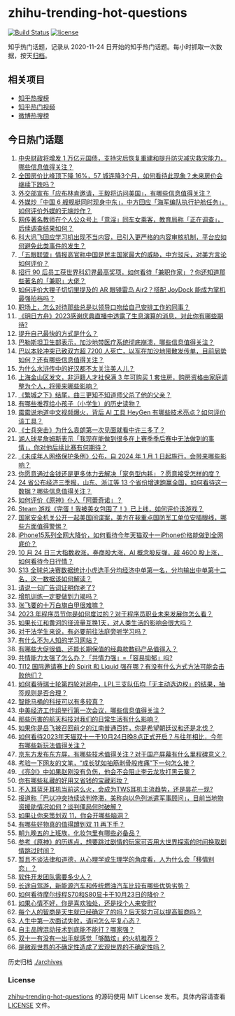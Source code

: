 # zhihu-trending-hot-questions

[![Build Status](https://github.com/justjavac/zhihu-trending-hot-questions/workflows/ci/badge.svg?branch=master)](https://github.com/justjavac/zhihu-trending-hot-questions/actions)
[![license](https://img.shields.io/github/license/justjavac/zhihu-trending-hot-questions)](https://github.com/justjavac/zhihu-trending-hot-questions/blob/master/LICENSE)

知乎热门话题，记录从 2020-11-24
日开始的知乎热门话题。每小时抓取一次数据，按天[归档](./archives)。

## 相关项目

- [知乎热搜榜](https://github.com/justjavac/zhihu-trending-top-search)
- [知乎热门视频](https://github.com/justjavac/zhihu-trending-hot-video)
- [微博热搜榜](https://github.com/justjavac/weibo-trending-hot-search)

## 今日热门话题

<!-- BEGIN -->
<!-- 最后更新时间 Wed Oct 25 2023 01:13:35 GMT+0800 (China Standard Time) -->

1. [中央财政将增发 1 万亿元国债，支持灾后恢复重建和提升防灾减灾救灾能力，哪些信息值得关注？](https://www.zhihu.com/question/627625890)
1. [全国房价比峰顶下降 16%，57 城连降3个月，如何看待此现象？未来房价会继续下跌吗？](https://www.zhihu.com/question/627472229)
1. [外交部宣布「应布林肯邀请，王毅将访问美国」，有哪些信息值得关注？](https://www.zhihu.com/question/627567057)
1. [外媒炒「中国 6 艘舰艇同时现身中东」，中方回应「海军编队执行护航任务」，如何评价外媒的无端炒作？](https://www.zhihu.com/question/627563598)
1. [网传著名教师在个人公众号上「意淫」同车女乘客，教育局称「正在调查」，后续调查结果如何？](https://www.zhihu.com/question/627412844)
1. [科大讯飞回应学习机出现不当内容，已引入更严格的内容审核机制，平台应如何避免此类事件的发生？](https://www.zhihu.com/question/627577204)
1. [「五眼联盟」情报高官称中国是民主国家最大的威胁，中方驳斥，对美方言论如何评价？](https://www.zhihu.com/question/627408160)
1. [招行 90 后员工获世界科幻界最高奖项，如何看待「兼职作家」？你还知道那些著名的「兼职」大佬？](https://www.zhihu.com/question/627397035)
1. [如何评价大狸子切切里提及的 AR 眼镜雷鸟 Air2？搭配 JoyDock 能成为掌机最强拍档吗？](https://www.zhihu.com/question/627591767)
1. [职场上，怎么对待那些总是以领导口吻给自己安排工作的同事？](https://www.zhihu.com/question/626857322)
1. [《明日方舟》2023感谢庆典直播中透露了生息演算的消息，对此你有哪些期待?](https://www.zhihu.com/question/627314666)
1. [提升自己最快的方式是什么？](https://www.zhihu.com/question/625462407)
1. [巴勒斯坦卫生部表示，加沙地带医疗系统彻底崩溃，哪些信息值得关注？](https://www.zhihu.com/question/627629472)
1. [巴以本轮冲突已致双方超 7200 人死亡，以军在加沙地带散发传单，目前局势如何？还有哪些信息值得关注？](https://www.zhihu.com/question/627618010)
1. [为什么水浒传中的好汉都不太关注美人儿？](https://www.zhihu.com/question/340903482)
1. [上海金山区发文，非沪籍人才社保满 3 年可购买 1 套住房，购房资格由家庭调整为个人，将带来哪些影响？](https://www.zhihu.com/question/627575317)
1. [《繁城之下》结尾，曲三更知不知道师父杀了他的父亲？](https://www.zhihu.com/question/627376130)
1. [有哪些推荐给小孩子（小学生）的历史读物？](https://www.zhihu.com/question/387264341)
1. [霉霉说地道中文视频爆火，背后 AI 工具 HeyGen 有哪些技术亮点？如何评价该工具？](https://www.zhihu.com/question/627561224)
1. [《士兵突击》为什么袁朗第一次见面就看中许三多了？](https://www.zhihu.com/question/615428207)
1. [湖人球星詹姆斯表示「我现在能做到很多在上赛季季后赛中无法做到的事情」，你对他后续比赛有何期待？](https://www.zhihu.com/question/627284253)
1. [《未成年人网络保护条例》公布，自 2024 年 1 月 1 日起施行，会带来哪些影响？](https://www.zhihu.com/question/627583824)
1. [你愿意通过金钱还是更多体力去解决「家务型内耗」？愿意接受怎样的度？](https://www.zhihu.com/question/626353925)
1. [24 省公布经济三季报，山东、浙江等 13 个省份增速跑赢全国，如何看待这一数据？哪些信息值得关注？](https://www.zhihu.com/question/627580060)
1. [如何评价《原神》仆人「阿蕾奇诺」？](https://www.zhihu.com/question/619652143)
1. [Steam 游戏《完蛋！我被美女包围了！》已上线，如何评价该游戏？](https://www.zhihu.com/question/626646823)
1. [国家安全机关公开一起美国间谍案，美方在我重点国防军工单位安插眼线，哪些方面值得警惕？](https://www.zhihu.com/question/627292734)
1. [iPhone15系列全网大降价，如何看待今年天猫双十一iPhone价格能做到全网底价？](https://www.zhihu.com/question/627554301)
1. [10 月 24 日三大指数收涨，券商股大涨，AI 概念股反弹，超 4600 股上涨，如何看待今日行情？](https://www.zhihu.com/question/627530550)
1. [S13 全球总决赛数据统计小虎选手分均经济中单第一名，分均输出中单第十二名，这一数据该如何解读？](https://www.zhihu.com/question/627392338)
1. [请说一句广告词证明你老了?](https://www.zhihu.com/question/626630516)
1. [增肌训练一定要做到力竭吗？](https://www.zhihu.com/question/594643860)
1. [张飞要的十万白旗白甲很难嘛？](https://www.zhihu.com/question/626486591)
1. [2023 年程序员节你是如何度过的？对于程序员职业未来发展你怎么看？](https://www.zhihu.com/question/627602085)
1. [如果长江和黄河的径流量互换1天，对人类生活的影响会很大吗？](https://www.zhihu.com/question/627231804)
1. [对于法学生来说，有必要前往法庭旁听学习吗？](https://www.zhihu.com/question/627498115)
1. [有什么不为人知的学习网站？](https://www.zhihu.com/question/364941648)
1. [有哪些大促很值、还能长期保值的经典款数码产品值得入？](https://www.zhihu.com/question/627547173)
1. [共情能力太强了怎么办？「共情力强」=「容易抑郁」吗?](https://www.zhihu.com/question/627085304)
1. [TI12 国际邀请赛上的 Spirit 和 Liquid 强在哪？有没有什么方式方法可能会击败他们？](https://www.zhihu.com/question/627153394)
1. [如何看待瑞士轮第四轮对局中，LPL三支队伍均「无主动选边权」的结果，抽签规则是否合理？](https://www.zhihu.com/question/627524238)
1. [智能马桶的科技可以有多较真？](https://www.zhihu.com/question/627376632)
1. [中美经济工作组举行第一次会议，哪些信息值得关注？](https://www.zhihu.com/question/627530557)
1. [那些厉害的航天科技对我们的日常生活有什么影响？](https://www.zhihu.com/question/627525833)
1. [如果你是岳飞被召回前夕的江南普通百姓，你是希望朝廷议和还是北伐？](https://www.zhihu.com/question/624616755)
1. [如何看待2023年天猫双十一于10月24日晚8点正式开启？与往年相比，今年有哪些新玩法值得关注？](https://www.zhihu.com/question/627412321)
1. [京东方发布东方屏，有哪些技术值得关注？对于国产屏幕有什么里程碑意义？](https://www.zhihu.com/question/627573488)
1. [考验一下网友的文笔，“成长犹如抽筋剥骨般疼痛”下一句怎么接？](https://www.zhihu.com/question/620354806)
1. [《亮剑》中如果赵刚没有负伤，他会不会阻止李云龙攻打黑云寨？](https://www.zhihu.com/question/293568108)
1. [你有哪些私藏的好用又省钱的宝藏彩妆？](https://www.zhihu.com/question/627547279)
1. [不入耳蓝牙耳机当前这么火，会成为TWS耳机主流趋势，还是昙花一现?](https://www.zhihu.com/question/627361727)
1. [报道称「巴以冲突持续谈判停滞，美称向以色列派遣军事顾问」，目前当地物资援助情况如何？谈判僵局何时破解？](https://www.zhihu.com/question/627545480)
1. [如果让你来策划双 11，你会开哪些脑洞？](https://www.zhihu.com/question/627017203)
1. [有哪些好物真的值得蹲到双 11 再下手？](https://www.zhihu.com/question/627547125)
1. [朝九晚五的上班族，化妆包里有哪些必备品？](https://www.zhihu.com/question/623968700)
1. [参考《原神》的历练点，想要跳过剧情的玩家可否用大世界探索的时间换取剧情跳过时间？](https://www.zhihu.com/question/627341498)
1. [暂且不谈法律和道德，从心理学或生理学的角度看，人为什么会「移情别恋」？](https://www.zhihu.com/question/626295694)
1. [软件开发团队需要多少人？](https://www.zhihu.com/question/24378245)
1. [长途自驾游，新能源汽车和传统燃油汽车比较有哪些优势劣势？](https://www.zhihu.com/question/624791696)
1. [如何看待摩尔线程S70和S80显卡于10月23日的降价？](https://www.zhihu.com/question/627470756)
1. [如果心情不好，你是喜欢独处，还是找个人来安慰?](https://www.zhihu.com/question/623035374)
1. [每个人的智商是天生就已经确定了的吗？后天努力可以提高智商吗？](https://www.zhihu.com/question/532028656)
1. [人生中第一次面试失败，请问怎么平复心态？](https://www.zhihu.com/question/487909490)
1. [自主品牌混动技术到底能不能打？哪家强？](https://www.zhihu.com/question/627530095)
1. [双十一有没有一出手就感觉「够酷炫」的火机推荐？](https://www.zhihu.com/question/627311842)
1. [是微观世界的不确定性造成了宏观世界的不确定性吗？](https://www.zhihu.com/question/621271335)

<!-- END -->

历史归档 [./archives](./archives)

### License

[zhihu-trending-hot-questions](https://github.com/justjavac/zhihu-trending-hot-questions)
的源码使用 MIT License 发布。具体内容请查看 [LICENSE](./LICENSE) 文件。
